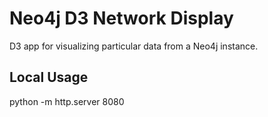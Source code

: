# Neo4j D3 Network Display

D3 app for visualizing particular data from a Neo4j instance.

## Local Usage

python -m http.server 8080
